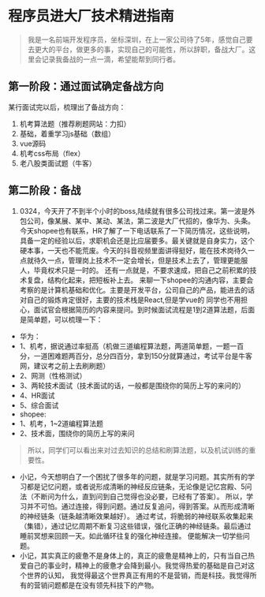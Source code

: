 # 程序员进大厂技术精进指南
> 我是一名前端开发程序员，坐标深圳，在上一家公司待了5年，感觉自己要去更大的平台，做更多的事，实现自己的可能性，所以辞职，备战大厂。这里会记录我备战的一点一滴，希望能帮到同行者。

## 第一阶段：通过面试确定备战方向
某行面试完以后，梳理出了备战方向：
1. 机考算法题（推荐刷题网站：力扣）
2. 基础，着重学习js基础（数组）
3. vue源码
4. 机考css布局（flex）
5. 老八股类面试题（牛客）

## 第二阶段：备战
1. 0324，今天开了不到半个小时的boss,陆续就有很多公司找过来。第一波是外包公司，像某展、某中、某动、某法，第二波是大厂代招的，像华为、头条。今天shopee也有联系，HR了解了一下电话联系了一下简历情况，这些说明，具备一定的经验以后，求职机会还是比应届要多。最关键就是自身实力，这个硬本事，一天也不能荒废。今天的抖音视频里面讲得挺好，能在技术岗待久一点就待久一点，管理岗上技术不一定会增长，但是技术上去了，管理更能服人，毕竟权术只是一时的。
还有一点就是，不要求速成，把自己之前积累的技术复盘，结构化起来，把短板补上去。
来聊一下shopee的沟通内容，主要会考察的是计算机基础和优化。主要是开发平台，公司自己的产品，能进去的话对自己的锻炼肯定很好，主要的技术栈是React,但是学vue的
同学也不用担心，面试官会根据简历的内容来提问。到时候面试流程是1到2道算法题，后面是简单题，可以梳理一下：
+ 华为：
+ 1、机考，据说通过率挺高（机做三道编程算法题，两道简单题，一题一百分，一道困难题两百分，总分四百分，拿到150分就算通过，考试平台是牛客网，建议考之前上去刷刷题）
+ 2、网测（性格测试）
+ 3、两轮技术面试（技术面试的话，一般都是围绕你的简历上写的来问的）
+ 4、HR面试
+ 5、综合面试
+ shopee:
+ 1、机考，1~2道编程算法题
+ 2、技术面，围绕你的简历上写的来问
> 所以，同学们可以看出来对过去知识的总结和刷算法题，以及机试训练的重要性。
+ 小记，今天想明白了一个困扰了很多年的问题，就是学习问题。其实所有的学习都是记忆问题，或者说形成清晰的神经反应链条，无论像是记忆宫殿、5问法（不断问为什么，直到问到自己觉得也没必要，已经有了答案）。
所以，学习并不可怕。通过连接，得到问题。通过反复追问，得到答案。从而形成清晰的神经链条（链条越清晰效果越好）。
通过考试，将脆弱的神经联系收集起来（集错），通过记忆周期不断复习这些错误，强化正确的神经链条。最后通过睡前冥想来回顾一天。如此循环往复的强化神经连接。
便能解决一切学些问题。
+ 小记，其实真正的疲惫不是身体上的，真正的疲惫是精神上的，只有当自己热爱自己的事业时，精神上的疲惫才会降到最小。我觉得热爱的基础是自己对这个世界的认知，
我觉得最这个世界真正有用的不是营销，而是科技。我觉得所有的营销问题都是在没有领先科技下的产物。
